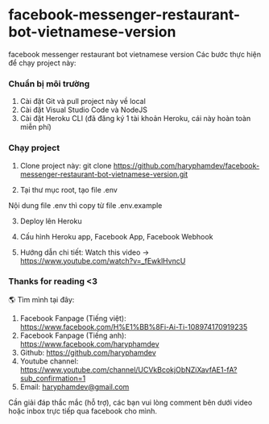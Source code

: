 # facebook-messenger-restaurant-bot-vietnamese-version
facebook messenger restaurant bot vietnamese version
Các bước thực hiện để chạy project này:

### Chuẩn bị môi trường
1. Cài đặt Git và pull project này về local
2. Cài đặt Visual Studio Code và NodeJS
3. Cài đặt Heroku CLI (đã đăng ký 1 tài khoản Heroku, cái này hoàn toàn miễn phí)

### Chạy project
1. Clone project này: git clone https://github.com/haryphamdev/facebook-messenger-restaurant-bot-vietnamese-version.git

2. Tại thư mục root, tạo file .env

Nội dung file .env thì copy từ file .env.example

3. Deploy lên Heroku

4. Cấu hình Heroku app, Facebook App, Facebook Webhook

5. Hướng dẫn chi tiết: Watch this video -> https://www.youtube.com/watch?v=_fEwklHvncU

### Thanks for reading <3

🌎 Tìm mình tại đây:
1. Facebook Fanpage (Tiếng việt): https://www.facebook.com/H%E1%BB%8Fi-Ai-Ti-108974170919235
2. Facebook Fanpage (Tiếng anh): https://www.facebook.com/haryphamdev
3. Github: https://github.com/haryphamdev
4. Youtube channel: https://www.youtube.com/channel/UCVkBcokjObNZiXavfAE1-fA?sub_confirmation=1
5. Email: haryphamdev@gmail.com

Cần giải đáp thắc mắc (hỗ trợ), các bạn vui lòng comment bên dưới video hoặc inbox trực tiếp qua facebook cho mình.
